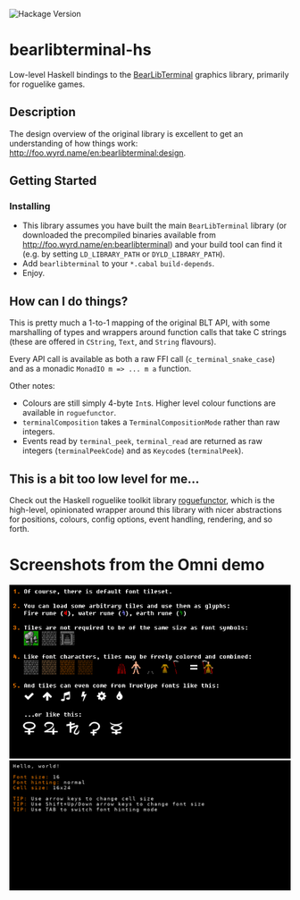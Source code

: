 ![Hackage Version](https://img.shields.io/hackage/v/bearlibterminal)

# bearlibterminal-hs

Low-level Haskell bindings to the [BearLibTerminal](http://foo.wyrd.name/en:bearlibterminal) graphics library, primarily for roguelike games.

## Description

The design overview of the original library is excellent to get an understanding of how things work: http://foo.wyrd.name/en:bearlibterminal:design.

## Getting Started

### Installing

* This library assumes you have built the main `BearLibTerminal` library (or downloaded the precompiled binaries available from http://foo.wyrd.name/en:bearlibterminal) and your build tool can find it (e.g. by setting `LD_LIBRARY_PATH` or `DYLD_LIBRARY_PATH`).
* Add `bearlibterminal` to your `*.cabal` `build-depends`.
* Enjoy.

## How can I do things?

This is pretty much a 1-to-1 mapping of the original BLT API, with some marshalling of types and wrappers around function calls that take C strings (these are offered in `CString`, `Text`, and `String` flavours).

Every API call is available as both a raw FFI call (`c_terminal_snake_case`) and as a monadic `MonadIO m => ... m a` function.

Other notes:
- Colours are still simply 4-byte `Int`s. Higher level colour functions are available in `roguefunctor`.
- `terminalComposition` takes a `TerminalCompositionMode` rather than raw integers.
- Events read by `terminal_peek`, `terminal_read` are returned as raw integers (`terminalPeekCode`) and as `Keycode`s (`terminalPeek`).

## This is a bit too low level for me...

Check out the Haskell roguelike toolkit library [roguefunctor](https://github.com/ppkfs/roguefunctor), which is the high-level, opinionated wrapper around this library with nicer abstractions for positions, colours, config options, event handling, rendering, and so forth.

# Screenshots from the Omni demo

![screenshot](./Media/tilesets.png)
![screenshot](./Media/fontsize.png)
